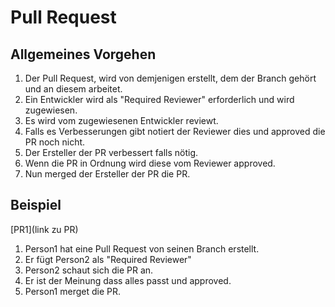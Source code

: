 # Pull Request

## Allgemeines Vorgehen

1. Der Pull Request, wird von demjenigen erstellt, dem der Branch gehört und an diesem arbeitet.
2. Ein Entwickler wird als "Required Reviewer" erforderlich und wird zugewiesen.
3. Es wird vom zugewiesenen Entwickler reviewt.
4. Falls es Verbesserungen gibt notiert der Reviewer dies und approved die PR noch nicht.
5. Der Ersteller der PR verbessert falls nötig.
6. Wenn die PR in Ordnung wird diese vom Reviewer approved.
7. Nun merged der Ersteller der PR die PR.

## Beispiel

[PR1](link zu PR)

1. Person1 hat eine Pull Request von seinen Branch erstellt.
2. Er fügt Person2 als "Required Reviewer"
3. Person2 schaut sich die PR an.
4. Er ist der Meinung dass alles passt und approved.
5. Person1 merget die PR.